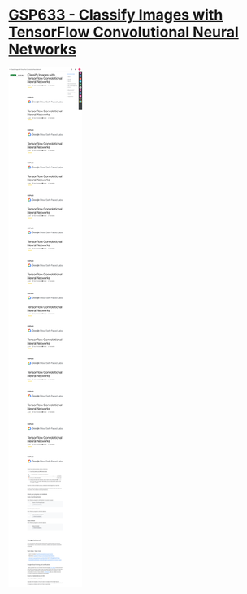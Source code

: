 # [GSP633 - Classify Images with TensorFlow Convolutional Neural Networks](https://www.cloudskillsboost.google/games/5087/labs/33169)

![GSP633](GSP633.png)